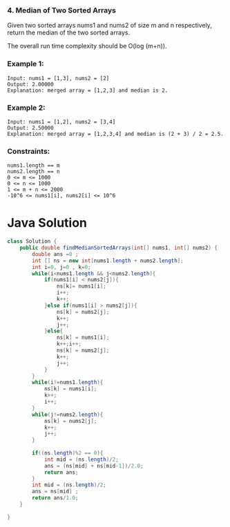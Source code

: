 ### 4. Median of Two Sorted Arrays

Given two sorted arrays nums1 and nums2 of size m and n respectively, return the median of the two sorted arrays.

The overall run time complexity should be O(log (m+n)).

 

### Example 1:
```
Input: nums1 = [1,3], nums2 = [2]
Output: 2.00000
Explanation: merged array = [1,2,3] and median is 2.
```

### Example 2:
```
Input: nums1 = [1,2], nums2 = [3,4]
Output: 2.50000
Explanation: merged array = [1,2,3,4] and median is (2 + 3) / 2 = 2.5.
```

### Constraints:
```
nums1.length == m
nums2.length == n
0 <= m <= 1000
0 <= n <= 1000
1 <= m + n <= 2000
-10^6 <= nums1[i], nums2[i] <= 10^6
```

# Java Solution
```java
class Solution {
    public double findMedianSortedArrays(int[] nums1, int[] nums2) {
        double ans =0 ;
        int [] ns = new int[nums1.length + nums2.length];
        int i=0, j=0 , k=0;
        while(i<nums1.length && j<nums2.length){
            if(nums1[i] < nums2[j]){
                ns[k]= nums1[i];
                i++;
                k++;
            }else if(nums1[i] > nums2[j]){
                ns[k] = nums2[j];
                k++;
                j++;
            }else{
                ns[k] = nums1[i];
                k++;i++;
                ns[k] = nums2[j];
                k++;
                j++;
            }
        }
        while(i!=nums1.length){
            ns[k] = nums1[i];
            k++;
            i++;
        }
        while(j!=nums2.length){
            ns[k] = nums2[j];
            k++;
            j++;
        }
        
        if((ns.length)%2 == 0){
            int mid = (ns.length)/2;
            ans = (ns[mid] + ns[mid-1])/2.0; 
            return ans;
        }
        int mid = (ns.length)/2;
        ans = ns[mid] ; 
        return ans/1.0;
    }
    
}
```
